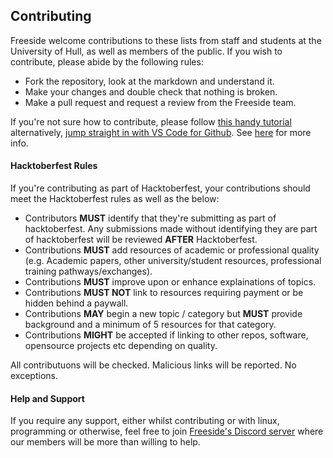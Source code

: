 ## Contributing <a name="contributing"></a>
Freeside welcome contributions to these lists from staff and students at the University of Hull, as well as members of the public. If you wish to contribute, please abide by the following rules:

- Fork the repository, look at the markdown and understand it. 
- Make your changes and double check that nothing is broken.
- Make a pull request and request a review from the Freeside team.

If you're not sure how to contribute, please follow [this handy tutorial](https://love.edwardcharl.es/contributing-to-the-freeside-srl/) alternatively, [jump straight in with VS Code for Github](https://github.dev/FreesideHull/StudentResources). See [here](https://docs.github.com/en/codespaces/developing-in-codespaces/web-based-editor) for more info.

#### Hacktoberfest Rules
If you're contributing as part of Hacktoberfest, your contributions should meet the Hacktoberfest rules as well as the below:

- Contributors **MUST** identify that they're submitting as part of hacktoberfest. Any submissions made without identifying they are part of hacktoberfest will be reviewed **AFTER** Hacktoberfest.
- Contributions **MUST** add resources of academic or professional quality (e.g. Academic papers, other university/student resources, professional training pathways/exchanges).
- Contributions **MUST** improve upon or enhance explainations of topics.
- Contributions **MUST NOT** link to resources requiring payment or be hidden behind a paywall.
- Contributions **MAY** begin a new topic / category but **MUST** provide background and a minimum of 5 resources for that category.
- Contributions **MIGHT** be accepted if linking to other repos, software, opensource projects etc depending on quality.

All contributuons will be checked. Malicious links will be reported. No exceptions.

#### Help and Support 
If you require any support, either whilst contributing or with linux, programming or otherwise, feel free to join [Freeside's Discord server](http://discord.freeside.co.uk/) where our members will be more than willing to help.